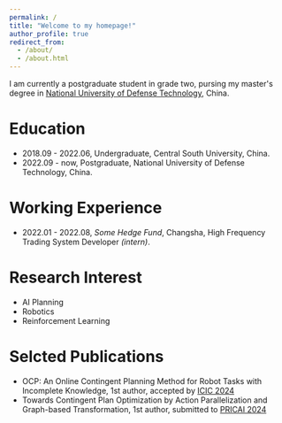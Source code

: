 ```yaml
---
permalink: /
title: "Welcome to my homepage!"
author_profile: true
redirect_from: 
  - /about/
  - /about.html
---
```


I am currently a postgraduate student in grade two, pursing my master's degree in [National University of Defense Technology](https://www.nudt.edu.cn/), China. 


Education
======
- 2018.09 - 2022.06, Undergraduate, Central South University, China.
- 2022.09 - now, Postgraduate, National University of Defense Technology, China.

Working Experience
======
- 2022.01 - 2022.08, *Some Hedge Fund*, Changsha, High Frequency Trading System Developer *(intern)*.

Research Interest
======
- AI Planning
- Robotics
- Reinforcement Learning

Selcted Publications
======
- OCP: An Online Contingent Planning Method for Robot Tasks with Incomplete Knowledge, 1st author, accepted by [ICIC 2024](http://www.ic-icc.cn/2024/index.htm)
- Towards Contingent Plan Optimization by Action Parallelization and Graph-based Transformation, 1st author, submitted to [PRICAI 2024](https://pricai.org/2024/)
  
